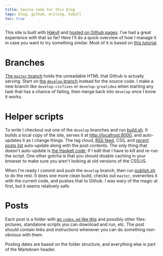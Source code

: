 ```yaml
---
title: Source code for this blog
tags: blog, github, writing, hakyll
toc: true
...
```


This site is built with [Hakyll][hakyll] and [hosted on Github pages][github].
I've had a great experience with that so far!
Here I'll do a quick overview of how I manage it in case you want to try something similar.
Most of it is based on [this tutorial][tutorial].

# Branches

[The `master` branch][master] holds the unreadable HTML that Github is actually
serving. Start on [the `develop` branch][develop] instead for the source code.
I make a new branch like `develop-cssfixes` or `develop-greatidea` when
starting any task that has a chance of failing, then merge back into `develop`
once I know it works.

# Helper scripts

To write I checkout out one of the `develop` branches and run
[build.sh][build]. It builds a local copy of the site, serves it at
<http://localhost:8000>, and auto-updates it as I change things. The tag cloud,
[RSS feed][atom], CSS, and [recent posts list][recent] auto-update along with the post contents.
The only thing that doesn't auto-update is [the Haskell code][sitehs]; if I
edit that I have to kill and re-run the script. One other gotcha is that you
should disable caching in your browser to make sure you aren't looking at old
versions of the CSS/JS.

When I'm ready I commit and push the `develop` branch, then run [publish.sh][publish] to do the rest.
It does one more clean build, checks out `master`, overwrites it with the current code,
and pushes that to Github. I was wary of the magic at first, but it seems relatively safe.

# Posts

Each post is a folder with [an `index.md` like this][index] and possibly other
files: pictures, standalone scripts you can download and run, etc.
The post should contain links and instructions whenever you can do something non-obvious with them.

Posting dates are based on the folder structure, and everything else is part of the Markdown header.

[github]: https://github.com/jefdaj/jefdaj.github.io
[master]: https://github.com/jefdaj/jefdaj.github.io/tree/master
[develop]: https://github.com/jefdaj/jefdaj.github.io/tree/develop
[posts]: https://github.com/jefdaj/jefdaj.github.io/blob/develop/src/posts/
[index]: https://raw.githubusercontent.com/jefdaj/jefdaj.github.io/develop/src/posts/2021/03/04/source-code-for-this-blog/index.md
[build]: https://github.com/jefdaj/jefdaj.github.io/blob/develop/build.sh
[publish]: https://github.com/jefdaj/jefdaj.github.io/blob/develop/publish.sh
[sitehs]: https://github.com/jefdaj/jefdaj.github.io/blob/develop/src/site.hs
[tutorial]: https://jaspervdj.be/hakyll/tutorials/github-pages-tutorial.html
[hakyll]: https://jaspervdj.be/hakyll/
[atom]: /atom.xml
[recent]: /recent.html
